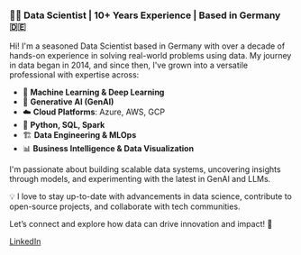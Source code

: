 ### 👨‍💻 Data Scientist | 10+ Years Experience | Based in Germany 🇩🇪

Hi! I'm a seasoned Data Scientist based in Germany with over a decade of hands-on experience in solving real-world problems using data. My journey in data began in 2014, and since then, I've grown into a versatile professional with expertise across:

- 🧠 **Machine Learning & Deep Learning**
- 🤖 **Generative AI (GenAI)**
- ☁️ **Cloud Platforms**: Azure, AWS, GCP
- 🐍 **Python, SQL, Spark**
- 🏗️ **Data Engineering & MLOps**
- 📊 **Business Intelligence & Data Visualization**

I'm passionate about building scalable data systems, uncovering insights through models, and experimenting with the latest in GenAI and LLMs.

💡 I love to stay up-to-date with advancements in data science, contribute to open-source projects, and collaborate with tech communities.

Let’s connect and explore how data can drive innovation and impact! 🚀

<!-- Optionally add contact or social links below -->
[LinkedIn]([https://www.linkedin.com/in/your-profile](https://www.linkedin.com/in/himanshu11negi/))
